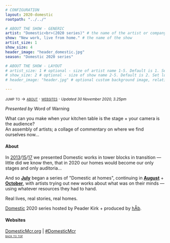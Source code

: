 ```yaml
---
# CONFIGURATION
layout: 2020-domestic
rootpath: "../../"

# ABOUT THE SHOW - GENERIC
artist: "Domestic<br>(2020 series)" # the name of the artist or company
show: "New work, live from home." # the name of the show
artist_size: 1
show_size: 4
header_image: "header_domestic.jpg"  
season: "Domestic 2020 series"

# ABOUT THE SHOW - LAYOUT
# artist_size: 1 # optional - size of artist name 1-5. Default is 1. Set longer names to lower values
# show_size: 2 # optional - size of show name 2-5. Default is 2. Set longer names to lower values
# header_image: "header.jpg" # optional custom background image, relative to current page

---
```

<span style='font-variant: small-caps'>jump to → [about](/archive/2020-domestic/#about) · [websites](/archive/2020-domestic/#websites)</span> · <small>*Updated 30 November 2020, 3.25pm*</small>     
        
*Presented by* Word of Warning        
         
What can you make when your kitchen table is the stage + your camera is the audience?<br>An assembly of artists; a collage of commentary on where we find ourselves now…        
         
#### About         
In [2013](/archive/2013-domestic)/[15](/archive/2015-domestic)/[17](/archive/2017-autumnwinter/pritchard) we presented Domestic works in tower blocks in transition — little did we know then, that in 2020 our homes would become our only stages and only auditoria…        
        
And so **[July](/archive/2020-domestic/july)** began a series of "Domestic at homes", continuing in **[August](/archive/2020-domestic/august)** + **[October](/archive/2020-domestic/october)**, with artists trying out new works about what was on their minds — using whatever resources they had to hand.        
        
Real lives, real stories, real homes.         
        
[Domestic](/hab/domestic) 2020 series hosted by Peader Kirk + produced by [hÅb](/hab).         
        
#### Websites         
<a href="http://domesticmcr.org" target="_blank">DomesticMcr.org</a> | <a href="http://twitter.com/hashtag/DomesticMcr" target="_blank">#DomesticMcr</a>        
<small><span style='font-variant: small-caps'>[back to top](/archive/2020-domestic)</span></small>

